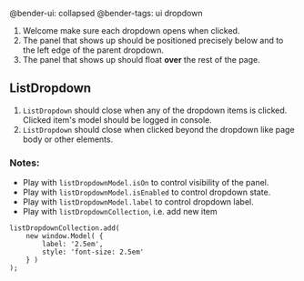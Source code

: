 @bender-ui: collapsed
@bender-tags: ui dropdown

1. Welcome make sure each dropdown opens when clicked.
2. The panel that shows up should be positioned precisely below and to the left edge of the parent dropdown.
4. The panel that shows up should float **over** the rest of the page.

## ListDropdown

1. `ListDropdown` should close when any of the dropdown items is clicked. Clicked item's model should be logged in console.
2. `ListDropdown` should close when clicked beyond the dropdown like page body or other elements.

### Notes:

* Play with `listDropdownModel.isOn` to control visibility of the panel.
* Play with `listDropdownModel.isEnabled` to control dropdown state.
* Play with `listDropdownModel.label` to control dropdown label.
* Play with `listDropdownCollection`, i.e. add new item
```
listDropdownCollection.add(
	new window.Model( {
		label: '2.5em',
		style: 'font-size: 2.5em'
	} )
);
```
